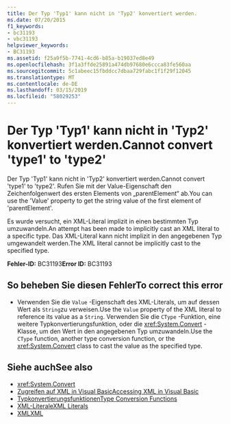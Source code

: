 ```yaml
---
title: Der Typ 'Typ1' kann nicht in 'Typ2' konvertiert werden.
ms.date: 07/20/2015
f1_keywords:
- bc31193
- vbc31193
helpviewer_keywords:
- BC31193
ms.assetid: f25a9f5b-7741-4cd6-b85a-b19037ed8e49
ms.openlocfilehash: 3f1a3ffde25891a474db97680e6ccca83fe560aa
ms.sourcegitcommit: 5c1abeec15fbddcc7dbaa729fabc1f1f29f12045
ms.translationtype: MT
ms.contentlocale: de-DE
ms.lasthandoff: 03/15/2019
ms.locfileid: "58029253"
---
```

# <a name="cannot-convert-type1-to-type2"></a><span data-ttu-id="42975-102">Der Typ 'Typ1' kann nicht in 'Typ2' konvertiert werden.</span><span class="sxs-lookup"><span data-stu-id="42975-102">Cannot convert 'type1' to 'type2'</span></span>
<span data-ttu-id="42975-103">Der Typ 'Typ1' kann nicht in 'Typ2' konvertiert werden.</span><span class="sxs-lookup"><span data-stu-id="42975-103">Cannot convert 'type1' to 'type2'.</span></span> <span data-ttu-id="42975-104">Rufen Sie mit der Value-Eigenschaft den Zeichenfolgenwert des ersten Elements von „parentElement“ ab.</span><span class="sxs-lookup"><span data-stu-id="42975-104">You can use the 'Value' property to get the string value of the first element of 'parentElement'.</span></span>  
  
 <span data-ttu-id="42975-105">Es wurde versucht, ein XML-Literal implizit in einen bestimmten Typ umzuwandeln.</span><span class="sxs-lookup"><span data-stu-id="42975-105">An attempt has been made to implicitly cast an XML literal to a specific type.</span></span> <span data-ttu-id="42975-106">Das XML-Literal kann nicht implizit in den angegebenen Typ umgewandelt werden.</span><span class="sxs-lookup"><span data-stu-id="42975-106">The XML literal cannot be implicitly cast to the specified type.</span></span>  
  
 <span data-ttu-id="42975-107">**Fehler-ID:** BC31193</span><span class="sxs-lookup"><span data-stu-id="42975-107">**Error ID:** BC31193</span></span>  
  
## <a name="to-correct-this-error"></a><span data-ttu-id="42975-108">So beheben Sie diesen Fehler</span><span class="sxs-lookup"><span data-stu-id="42975-108">To correct this error</span></span>  
  
-   <span data-ttu-id="42975-109">Verwenden Sie die `Value` -Eigenschaft des XML-Literals, um auf dessen Wert als `String`zu verweisen.</span><span class="sxs-lookup"><span data-stu-id="42975-109">Use the `Value` property of the XML literal to reference its value as a `String`.</span></span> <span data-ttu-id="42975-110">Verwenden Sie die `CType` -Funktion, eine weitere Typkonvertierungsfunktion, oder die <xref:System.Convert> -Klasse, um den Wert in den angegebenen Typ umzuwandeln.</span><span class="sxs-lookup"><span data-stu-id="42975-110">Use the `CType` function, another type conversion function, or the <xref:System.Convert> class to cast the value as the specified type.</span></span>  
  
## <a name="see-also"></a><span data-ttu-id="42975-111">Siehe auch</span><span class="sxs-lookup"><span data-stu-id="42975-111">See also</span></span>

- <xref:System.Convert>
- [<span data-ttu-id="42975-112">Zugreifen auf XML in Visual Basic</span><span class="sxs-lookup"><span data-stu-id="42975-112">Accessing XML in Visual Basic</span></span>](../../visual-basic/programming-guide/language-features/xml/accessing-xml.md)
- [<span data-ttu-id="42975-113">Typkonvertierungsfunktionen</span><span class="sxs-lookup"><span data-stu-id="42975-113">Type Conversion Functions</span></span>](../../visual-basic/language-reference/functions/type-conversion-functions.md)
- [<span data-ttu-id="42975-114">XML-Literale</span><span class="sxs-lookup"><span data-stu-id="42975-114">XML Literals</span></span>](../../visual-basic/language-reference/xml-literals/index.md)
- [<span data-ttu-id="42975-115">XML</span><span class="sxs-lookup"><span data-stu-id="42975-115">XML</span></span>](../../visual-basic/programming-guide/language-features/xml/index.md)
